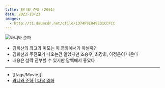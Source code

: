 ```yaml
---
title: 와니와 준하 (2001)
date: 2023-10-23
images:
  - http://t1.daumcdn.net/cfile/1374F91049E31CCFCC
---
```


![와니와 준하](https://t1.daumcdn.net/cfile/blog/124045474FFFCE4519)


- 김희선의 최고의 미모는 이 영화에서가 아닐까?
- 김희선과 주진모가 나오는건 알았지만 조승우, 최강희, 이정은이 나온다
- 내용은 살짝 진부할 수 있지만 담백해서 좋았다

---
- [[tags/Movie]]
- [와니와 준하 | 다음 영화](https://movie.daum.net/moviedb/crew?movieId=3223)
